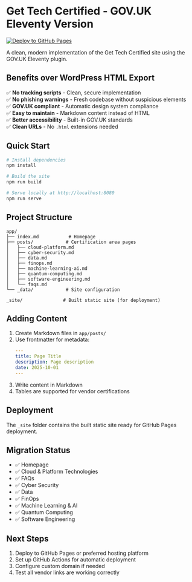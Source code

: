 # Get Tech Certified - GOV.UK Eleventy Version

[![Deploy to GitHub Pages](https://github.com/appvia/gds-gtc-demo/actions/workflows/deploy.yml/badge.svg)](https://github.com/appvia/gds-gtc-demo/actions/workflows/deploy.yml)

A clean, modern implementation of the Get Tech Certified site using the GOV.UK Eleventy plugin.

## Benefits over WordPress HTML Export

✅ **No tracking scripts** - Clean, secure implementation  
✅ **No phishing warnings** - Fresh codebase without suspicious elements  
✅ **GOV.UK compliant** - Automatic design system compliance  
✅ **Easy to maintain** - Markdown content instead of HTML  
✅ **Better accessibility** - Built-in GOV.UK standards  
✅ **Clean URLs** - No `.html` extensions needed  

## Quick Start

```bash
# Install dependencies
npm install

# Build the site
npm run build

# Serve locally at http://localhost:8080
npm run serve
```

## Project Structure

```
app/
├── index.md           # Homepage
├── posts/            # Certification area pages
│   ├── cloud-platform.md
│   ├── cyber-security.md
│   ├── data.md
│   ├── finops.md
│   ├── machine-learning-ai.md
│   ├── quantum-computing.md
│   ├── software-engineering.md
│   └── faqs.md
└── _data/            # Site configuration

_site/               # Built static site (for deployment)
```

## Adding Content

1. Create Markdown files in `app/posts/`
2. Use frontmatter for metadata:
   ```yaml
   ---
   title: Page Title
   description: Page description
   date: 2025-10-01
   ---
   ```
3. Write content in Markdown
4. Tables are supported for vendor certifications

## Deployment

The `_site` folder contains the built static site ready for GitHub Pages deployment.

## Migration Status

- ✅ Homepage
- ✅ Cloud & Platform Technologies  
- ✅ FAQs
- ✅ Cyber Security
- ✅ Data
- ✅ FinOps
- ✅ Machine Learning & AI
- ✅ Quantum Computing
- ✅ Software Engineering

## Next Steps

1. Deploy to GitHub Pages or preferred hosting platform
2. Set up GitHub Actions for automatic deployment
3. Configure custom domain if needed
4. Test all vendor links are working correctly